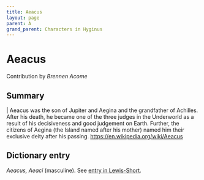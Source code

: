 ```yaml
---
title: Aeacus
layout: page
parent: A
grand_parent: Characters in Hyginus
---
```



# Aeacus


Contribution by *Brennen Acome*


## Summary

| Aeacus was the son of Jupiter and Aegina and the grandfather of Achilles. After his death, he became one of the three judges in the Underworld as a result of his decisiveness and good judgement on Earth. Further, the citizens of Aegina (the Island named after his mother) named him their exclusive deity after his passing. <https://en.wikipedia.org/wiki/Aeacus>


## Dictionary entry

*Aeacus, Aeaci* (masculine). See [entry in Lewis-Short](http://folio2.furman.edu/lewis-short/index.html?urn=urn:cite2:hmt:ls.markdown:n1121).